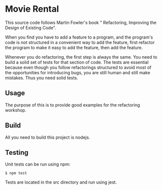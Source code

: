 # Movie Rental

This source code follows Martin Fowler's book " Refactoring, Improving the Design of Existing Code".

When you find you have to add a feature to a program, and the program's code is not
structured in a convenient way to add the feature, first refactor the program to make it
easy to add the feature, then add the feature.

Whenever you do refactoring, the first step is always the same.
You need to build a solid set of tests for that section of code. The tests are essential because even
though you follow refactorings structured to avoid most of the opportunities for introducing bugs,
you are still human and still make mistakes. Thus you need solid tests.

## Usage

The purpose of this is to provide good examples for the refactoring workshop.

## Build

All you need to build this project is nodejs.

## Testing

Unit tests can be run using npm:

    $ npm test

Tests are located in the src directory and run using jest.
